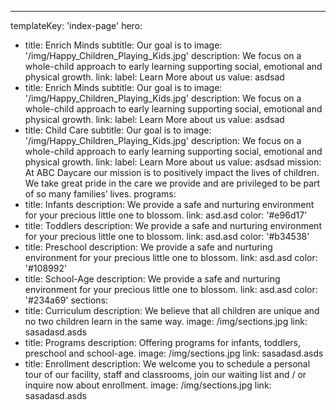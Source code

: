 ---
templateKey: 'index-page'
hero:
  - title: Enrich Minds
    subtitle: Our goal is to
    image: '/img/Happy_Children_Playing_Kids.jpg'
    description: We focus on a whole-child approach to early learning supporting social, emotional and physical growth.
    link:
      label: Learn More about us
      value: asdsad
  - title: Enrich Minds
    subtitle: Our goal is to
    image: '/img/Happy_Children_Playing_Kids.jpg'
    description: We focus on a whole-child approach to early learning supporting social, emotional and physical growth.
    link:
      label: Learn More about us
      value: asdsad
  - title: Child Care
    subtitle: Our goal is to
    image: '/img/Happy_Children_Playing_Kids.jpg'
    description: We focus on a whole-child approach to early learning supporting social, emotional and physical growth.
    link:
      label: Learn More about us
      value: asdsad
mission: At ABC Daycare our mission is to positively impact the lives of children. We take great pride in the care we provide and are privileged to be part of so many families’ lives.
programs:
  - title: Infants
    description: We provide a safe and nurturing environment for your precious little one to blossom.
    link: asd.asd
    color: '#e96d17'
  - title: Toddlers
    description: We provide a safe and nurturing environment for your precious little one to blossom.
    link: asd.asd
    color: '#b34538'
  - title: Preschool
    description: We provide a safe and nurturing environment for your precious little one to blossom.
    link: asd.asd
    color: '#108992'
  - title: School-Age
    description: We provide a safe and nurturing environment for your precious little one to blossom.
    link: asd.asd
    color: '#234a69'
sections:
  - title: Curriculum
    description: We believe that all children are unique and no two children learn in the same way.
    image: /img/sections.jpg
    link: sasadasd.asds
  - title: Programs
    description: Offering programs for infants, toddlers, preschool and school-age.
    image: /img/sections.jpg
    link: sasadasd.asds
  - title: Enrollment
    description: We welcome you to schedule a personal tour of our facility, staff and classrooms, join our waiting list and / or inquire now about enrollment.
    image: /img/sections.jpg
    link: sasadasd.asds
